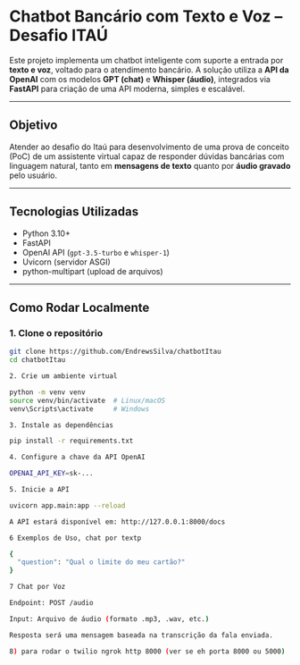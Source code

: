 # Chatbot Bancário com Texto e Voz – Desafio ITAÚ

Este projeto implementa um chatbot inteligente com suporte a entrada por **texto e voz**, voltado para o atendimento bancário. A solução utiliza a **API da OpenAI** com os modelos **GPT (chat)** e **Whisper (áudio)**, integrados via **FastAPI** para criação de uma API moderna, simples e escalável.

---

##  Objetivo

Atender ao desafio do Itaú para desenvolvimento de uma prova de conceito (PoC) de um assistente virtual capaz de responder dúvidas bancárias com linguagem natural, tanto em **mensagens de texto** quanto por **áudio gravado** pelo usuário.


---

## Tecnologias Utilizadas

- Python 3.10+
- FastAPI
- OpenAI API (`gpt-3.5-turbo`  e `whisper-1`)
- Uvicorn (servidor ASGI)
- python-multipart (upload de arquivos)

---

##  Como Rodar Localmente

### 1. Clone o repositório

```bash
git clone https://github.com/EndrewsSilva/chatbotItau
cd chatbotItau

2. Crie um ambiente virtual

python -m venv venv
source venv/bin/activate  # Linux/macOS
venv\Scripts\activate     # Windows

3. Instale as dependências

pip install -r requirements.txt

4. Configure a chave da API OpenAI

OPENAI_API_KEY=sk-...

5. Inicie a API

uvicorn app.main:app --reload

A API estará disponível em: http://127.0.0.1:8000/docs

6 Exemplos de Uso, chat por textp

{
  "question": "Qual o limite do meu cartão?"
}

7 Chat por Voz

Endpoint: POST /audio

Input: Arquivo de áudio (formato .mp3, .wav, etc.)

Resposta será uma mensagem baseada na transcrição da fala enviada.

8) para rodar o twilio ngrok http 8000 (ver se eh porta 8000 ou 5000)

